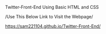 Twitter-Front-End Using Basic HTML and CSS 

/Use This Below Link to Visit the Webpage/

https://sam221104.github.io/Twitter-Front-End/
